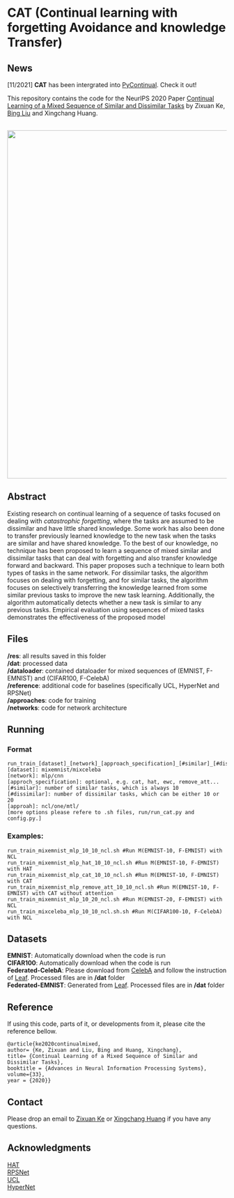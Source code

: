 






# CAT (Continual learning with forgetting Avoidance and knowledge Transfer)


## News
[11/2021] **CAT** has been intergrated into [PyContinual](https://github.com/ZixuanKe/PyContinual). Check it out!

This repository contains the code for the NeurIPS 2020 Paper [Continual Learning of a Mixed Sequence of Similar and Dissimilar Tasks](https://proceedings.neurips.cc/paper/2020/file/d7488039246a405baf6a7cbc3613a56f-Paper.pdf) by Zixuan Ke, [Bing Liu](https://www.cs.uic.edu/~liub/) and Xingchang Huang.

<p align="center">
    <br>
    <a href="https://github.com/ZixuanKe/CAT">
        <img src="https://github.com/ZixuanKe/CAT/blob/main/CAT.png" width="800"/>
    </a>    
    <br>
<p>

## Abstract
Existing research on continual learning of a sequence of tasks focused on dealing  with _catastrophic forgetting_, where the tasks are assumed to be dissimilar and have  little shared knowledge. Some work has also been done to transfer previously learned knowledge to the new task when the tasks are similar and have shared knowledge. To the best of our knowledge, no technique has been proposed to learn a sequence of mixed similar and dissimilar tasks that can deal with forgetting and also transfer knowledge forward and backward. This paper proposes such a technique to learn both types of tasks in the same network. For dissimilar tasks, the algorithm focuses on dealing with forgetting, and for similar tasks, the algorithm focuses on selectively transferring the knowledge learned from some similar previous tasks to improve the new task learning. Additionally, the algorithm automatically detects whether a new task is similar to any previous tasks. Empirical evaluation using sequences of mixed tasks demonstrates the effectiveness of the proposed model

## Files
**/res**: all results saved in this folder  
**/dat**: processed data  
**/dataloader**: contained dataloader for mixed sequences of (EMNIST, F-EMNIST) and (CIFAR100, F-CelebA)  
**/reference**: additional code for baselines (specifically UCL, HyperNet and RPSNet)  
**/approaches**: code for training  
**/networks**: code for network architecture  

## Running
### Format
    run_train_[dataset]_[network]_[approach_specification]_[#similar]_[#dissimilar]_[approach].sh
    [dataset]: mixemnist/mixceleba
    [network]: mlp/cnn
    [approch_specification]: optional, e.g. cat, hat, ewc, remove_att...
    [#similar]: number of similar tasks, which is always 10
    [#dissimilar]: number of dissimilar tasks, which can be either 10 or 20
    [approah]: ncl/one/mtl/
    [more options please refere to .sh files, run/run_cat.py and config.py.]
 
 ### Examples:
 
    run_train_mixemnist_mlp_10_10_ncl.sh #Run M(EMNIST-10, F-EMNIST) with NCL 
    run_train_mixemnist_mlp_hat_10_10_ncl.sh #Run M(EMNIST-10, F-EMNIST) with HAT  
    run_train_mixemnist_mlp_cat_10_10_ncl.sh #Run M(EMNIST-10, F-EMNIST) with CAT  
    run_train_mixemnist_mlp_remove_att_10_10_ncl.sh #Run M(EMNIST-10, F-EMNIST) with CAT without attention  
    run_train_mixemnist_mlp_10_20_ncl.sh #Run M(EMNIST-20, F-EMNIST) with NCL          
    run_train_mixceleba_mlp_10_10_ncl.sh.sh #Run M(CIFAR100-10, F-CelebA) with NCL          


## Datasets
**EMNIST**: Automatically download when the code is run  
**CIFAR100**: Automatically download when the code is run  
**Federated-CelebA**: Please download from [CelebA](http://mmlab.ie.cuhk.edu.hk/projects/CelebA.html) and follow the instruction  of [Leaf](https://github.com/TalwalkarLab/leaf).  Processed files are in **/dat** folder  
**Federated-EMNIST**: Generated from [Leaf](https://github.com/TalwalkarLab/leaf).  Processed files are in **/dat** folder  

## Reference
If using this code, parts of it, or developments from it, please cite the reference bellow.

    @article{ke2020continualmixed,
    author= {Ke, Zixuan and Liu, Bing and Huang, Xingchang},
    title= {Continual Learning of a Mixed Sequence of Similar and Dissimilar Tasks},
    booktitle = {Advances in Neural Information Processing Systems},
    volume={33},
    year = {2020}}
    
## Contact

Please drop an email to [Zixuan Ke](zke4@uic.edu) or [Xingchang Huang](huangxch3@gmail.com) if you have any questions. 


## Acknowledgments
 [HAT](https://github.com/joansj/hat/tree/master/src)  
 [RPSNet](https://github.com/brjathu/RPSnet/blob/master/mnist.py)  
 [UCL](https://github.com/csm9493/UCL)  
 [HyperNet](https://github.com/chrhenning/hypercl/blob/master/toy_example/README.md)  
 
